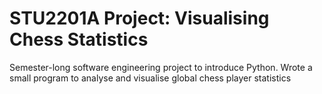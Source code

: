 # STU2201A Project: Visualising Chess Statistics

Semester-long software engineering project to introduce Python. Wrote a small program to analyse and visualise global chess player statistics
